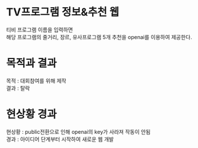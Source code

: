 # TV프로그램 정보&추천 웹

티비 프로그램 이름을 입력하면<br/>
해당 프로그램의 줄거리, 장르, 유사프로그램 5개 추천을 openai를 이용하여 제공한다. <br/>

# 목적과 결과

목적 : 대회참여를 위해 제작<br/>
결과 : 탈락<br/>

# 현상황 경과

현상황 : public전환으로 인해 openai의 key가 사라져 작동이 안됨<br/>
경과 : 아이디어 단계부터 시작하여 새로운 웹 개발<br/>
